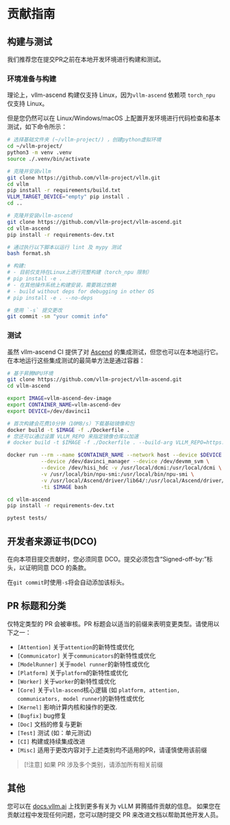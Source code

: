 # 贡献指南

## 构建与测试
我们推荐您在提交PR之前在本地开发环境进行构建和测试。

### 环境准备与构建
理论上，vllm-ascend 构建仅支持 Linux，因为`vllm-ascend` 依赖项 `torch_npu` 仅支持 Linux。

但是您仍然可以在 Linux/Windows/macOS 上配置开发环境进行代码检查和基本测试，如下命令所示：

```bash
# 选择基础文件夹 (~/vllm-project/) ，创建python虚拟环境
cd ~/vllm-project/
python3 -m venv .venv
source ./.venv/bin/activate

# 克隆并安装vllm
git clone https://github.com/vllm-project/vllm.git
cd vllm
pip install -r requirements/build.txt
VLLM_TARGET_DEVICE="empty" pip install .
cd ..

# 克隆并安装vllm-ascend
git clone https://github.com/vllm-project/vllm-ascend.git
cd vllm-ascend
pip install -r requirements-dev.txt

# 通过执行以下脚本以运行 lint 及 mypy 测试
bash format.sh

# 构建:
# - 目前仅支持在Linux上进行完整构建（torch_npu 限制）
# pip install -e .
# - 在其他操作系统上构建安装，需要跳过依赖
# - build without deps for debugging in other OS
# pip install -e . --no-deps

# 使用 `-s` 提交更改
git commit -sm "your commit info"
```

### 测试
虽然 vllm-ascend CI 提供了对 [Ascend](https://github.com/vllm-project/vllm-ascend/blob/main/.github/workflows/vllm_ascend_test.yaml) 的集成测试，但您也可以在本地运行它。在本地运行这些集成测试的最简单方法是通过容器：

```bash
# 基于昇腾NPU环境
git clone https://github.com/vllm-project/vllm-ascend.git
cd vllm-ascend

export IMAGE=vllm-ascend-dev-image
export CONTAINER_NAME=vllm-ascend-dev
export DEVICE=/dev/davinci1

# 首次构建会花费10分钟（10MB/s）下载基础镜像和包
docker build -t $IMAGE -f ./Dockerfile .
# 您还可以通过设置 VLLM_REPO 来指定镜像仓库以加速
# docker build -t $IMAGE -f ./Dockerfile . --build-arg VLLM_REPO=https://gitee.com/mirrors/vllm

docker run --rm --name $CONTAINER_NAME --network host --device $DEVICE \
           --device /dev/davinci_manager --device /dev/devmm_svm \
           --device /dev/hisi_hdc -v /usr/local/dcmi:/usr/local/dcmi \
           -v /usr/local/bin/npu-smi:/usr/local/bin/npu-smi \
           -v /usr/local/Ascend/driver/lib64/:/usr/local/Ascend/driver/lib64/ \
           -ti $IMAGE bash

cd vllm-ascend
pip install -r requirements-dev.txt

pytest tests/
```

## 开发者来源证书(DCO)

在向本项目提交贡献时，您必须同意 DCO。提交必须包含“Signed-off-by:”标头，以证明同意 DCO 的条款。

在`git commit`时使用`-s`将会自动添加该标头。

## PR 标题和分类

仅特定类型的 PR 会被审核。PR 标题会以适当的前缀来表明变更类型。请使用以下之一：

- `[Attention]` 关于`attention`的新特性或优化
- `[Communicator]` 关于`communicators`的新特性或优化
- `[ModelRunner]` 关于`model runner`的新特性或优化
- `[Platform]` 关于`platform`的新特性或优化
- `[Worker]` 关于`worker`的新特性或优化
- `[Core]` 关于`vllm-ascend`核心逻辑 (如 `platform, attention, communicators, model runner`)的新特性或优化
- `[Kernel]` 影响计算内核和操作的更改.
- `[Bugfix]` bug修复
- `[Doc]` 文档的修复与更新
- `[Test]` 测试 (如：单元测试)
- `[CI]` 构建或持续集成改进
- `[Misc]` 适用于更改内容对于上述类别均不适用的PR，请谨慎使用该前缀

> [!注意]
> 如果 PR 涉及多个类别，请添加所有相关前缀

## 其他

您可以在 [<u>docs.vllm.ai</u>](https://docs.vllm.ai/en/latest/contributing/overview.html) 上找到更多有关为 vLLM 昇腾插件贡献的信息。
如果您在贡献过程中发现任何问题，您可以随时提交 PR 来改进文档以帮助其他开发人员。

